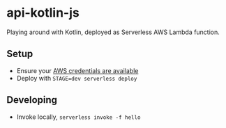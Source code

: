# api-kotlin-js

Playing around with Kotlin, deployed as Serverless AWS Lambda function.

## Setup

- Ensure your [AWS credentials are available](https://serverless.com/framework/docs/providers/aws/guide/credentials/)
- Deploy with `STAGE=dev serverless deploy`

## Developing

- Invoke locally, `serverless invoke -f hello`
